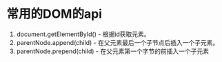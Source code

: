 # 常用的DOM的api

1. document.getElementById() - 根据id获取元素。
2. parentNode.append(child) - 在父元素最后一个子节点后插入一个子元素。
3. parentNode.prepend(child) - 在父元素第一个字节的前插入一个子元素